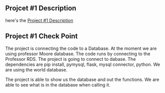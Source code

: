 ## Projcet #1 Description 
here's the [Project #1 Description](https://docs.google.com/presentation/d/1Vxm8KqTgVamPSdqIsvXFYXlEHtZF6qRhTkM0TiUOJoA/edit?usp=sharing)

## Project #1 Check Point

The project is connecting the code to a Database. At the moment we are using professor Moore database. The code runs by connecting to the Professor RDS. The project is going to connect to dabase. The dependencies are pip install, pymysql, flask, mysql connector, python. We are using the world database. 


The project is able to show us the database and out the functions. We are able to see what is in the database when calling it. 
